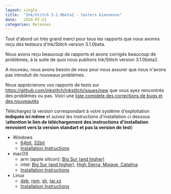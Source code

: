 ```yaml
---
layout: single
title:  "Ink/Stitch 3.1.0beta2 - testers bienvenus"
date:   2024-07-21
categories: Releases
---
```


Tout d'abord un très grand merci pour tous les rapports que nous avonns reçu des testeurs d'Ink/Stitch version 3.1.0beta.

Nous avons reçu beaucoup de rapports et avons corrigés beaucoup de  problèmes, à la suite de quoi nous publions 
Ink/Stitch version 3.1.0beta2.

A nouveau, nous avons besoin de vous pour nous assurer que nous n'avons pas introduit de nouveaux problèmes.

Nous apprécierons vos rapports de tests sur <https://github.com/inkstitch/inkstitch/issues/new>  que vous ayez rencontrés des problèmes ou pas. 
Voici une [liste complete des corrections de bugs et des nouveautés](/fr/upcoming)

Téléchargez la version correspondant à votre système d'exploitation **indiquée ici même** et suivez les instructions d'installation ci dessous (**attention  le lien de téléchargement des instructions d'installation renvoient vers la version standart et pas la version de test**)



* Windows
  * [64bit](https://github.com/inkstitch/inkstitch/releases/download/dev-build-v3.1.0beta2/inkstitch-v3.1.0beta2-windows-64bit.exe), [32bit](https://github.com/inkstitch/inkstitch/releases/download/dev-build-v3.1.0beta2/inkstitch-v3.1.0beta2-windows-32bit.exe)
  * [Installation Instructions](/docs/install-windows/)
* macOS
  * arm (apple silicon): [Big Sur (and higher)](https://github.com/inkstitch/inkstitch/releases/download/dev-build-v3.1.0beta2/inkstitch-v3.1.0beta2-osx-arm64.pkg)
  * intel: [Big Sur (and higher)](https://github.com/inkstitch/inkstitch/releases/download/dev-build-v3.1.0beta2/inkstitch-v3.1.0beta2-osx-x86_64.pkg), [High Sierra, Mojave, Catalina](https://github.com/inkstitch/inkstitch/releases/download/dev-build-v3.1.0beta2/inkstitch-3.1.0beta2-macOS-high-sierra-catalina-osx-x86_64.pkg)
  * [Installation Instructions](/docs/install-macos/)
* Linux
  * [deb](https://github.com/inkstitch/inkstitch/releases/download/dev-build-v3.1.0beta2/inkstitch_0.0.1.v3.1.0beta2_amd64.deb), [rpm](https://github.com/inkstitch/inkstitch/releases/download/dev-build-v3.1.0beta2/inkstitch-0.0.1_v3.1.0beta2-1.x86_64.rpm), [sh](https://github.com/inkstitch/inkstitch/releases/download/dev-build-v3.1.0beta2/inkstitch-0.0.1-v3.1.0beta2-linux.sh), [tar.xz](https://github.com/inkstitch/inkstitch/releases/download/dev-build-v3.1.0beta2/inkstitch-0.0.1-v3.1.0beta2-linux.tar.xz)
  * [Installation Instructions](/docs/install-linux/)
